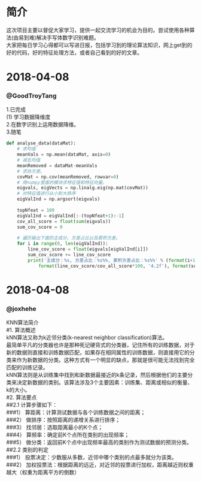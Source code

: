 # 简介  
这次项目主要以督促大家学习，提供一起交流学习的机会为目的。尝试使用各种算法(由易到难)解决手写体数字识别难题。  
大家把每日学习心得都可以写进日报，包括学习到的理论算法知识，网上get到的好的代码，好的特征处理方法，或者自己看到的好的文章。  
# 2018-04-08  
### @GoodTroyTang  
1.已完成  
  (1) 学习数据降维度  
2.在数字识别上运用数据降维。  
3.随笔  
~~~ python
def analyse_data(dataMat):
    # 求均值
    meanVals = np.mean(dataMat, axis=0)
    # 减去均值
    meanRemoved = dataMat-meanVals
    # 求协方差。
    covMat = np.cov(meanRemoved, rowvar=0)
    # 用numpy里面的模块求特征值和特征向量。
    eigvals, eigVects = np.linalg.eig(np.mat(covMat))
    # 对特征值进行从小到大排序
    eigValInd = np.argsort(eigvals)
    
    topNfeat = 100
    eigValInd = eigValInd[:-(topNfeat+1):-1]
    cov_all_score = float(sum(eigvals))
    sum_cov_score = 0
    
    # 遍历输出下面的主成分，方差占比以及累积方差。
    for i in range(0, len(eigValInd)):
        line_cov_score = float(eigvals[eigValInd[i]])
        sum_cov_score += line_cov_score
        print('主成分：%s, 方差占比：%s%%, 累积方差占比：%s%%' % (format(i+1, '2.0f'), 
            format(line_cov_score/cov_all_score*100, '4.2f'), format(sum_cov_score/cov_all_score*100, '4.1f')))  
 ~~~ 



 
# 2018-04-08   
### @joxhehe   
KNN算法简介   
#1.	算法概述   
kNN算法又称为k近邻分类(k-nearest neighbor classification)算法。   
最简单平凡的分类器也许是那种死记硬背式的分类器，记住所有的训练数据，对于新的数据则直接和训练数据匹配，如果存在相同属性的训练数据，则直接用它的分类来作为新数据的分类。这种方式有一个明显的缺点，那就是很可能无法找到完全匹配的训练记录。   
kNN算法则是从训练集中找到和新数据最接近的k条记录，然后根据他们的主要分类来决定新数据的类别。该算法涉及3个主要因素：训练集、距离或相似的衡量、k的大小。   
#2.	算法要点   
##2.1	计算步骤如下：   
###1）	算距离：计算测试数据与各个训练数据之间的距离；   
###2）	做排序：按照距离的递增关系进行排序；   
###3）	找邻居：选取距离最小的K个点；   
###4）	算频率：确定前K个点所在类别的出现频率；   
###5）	做分类：返回前K个点中出现频率最高的类别作为测试数据的预测分类。   
##2.2	类别的判定  
###1）	投票决定：少数服从多数，近邻中哪个类别的点最多就分为该类。   
###2）	加权投票法：根据距离的远近，对近邻的投票进行加权，距离越近则权重越大（权重为距离平方的倒数）   
